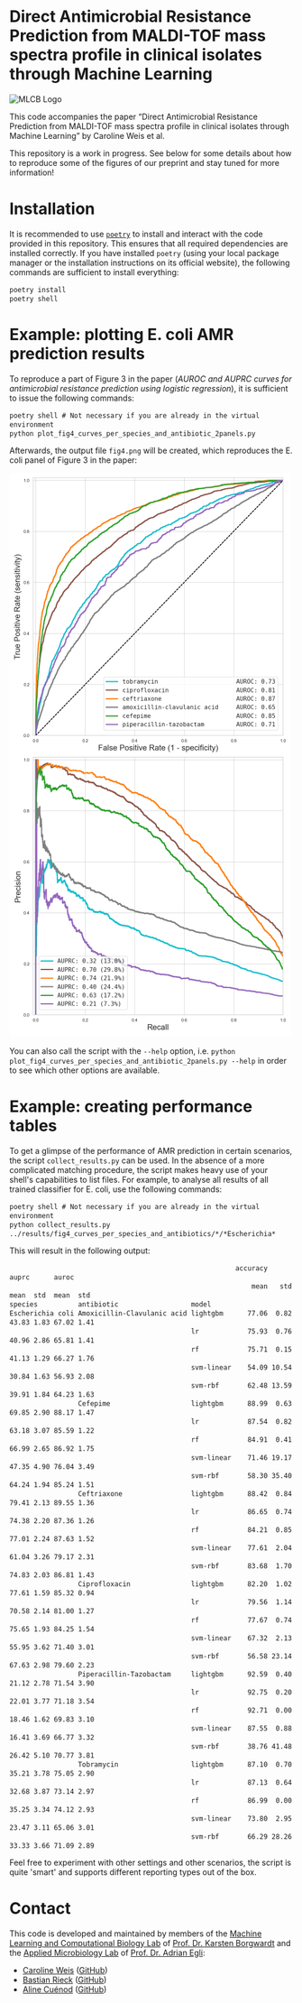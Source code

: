 # Direct Antimicrobial Resistance Prediction from MALDI-TOF mass spectra profile in clinical isolates through Machine Learning

![MLCB Logo](https://bsse.ethz.ch/mlcb/_jcr_content/orgLogo.imageformat.logo.697076360.png)

This code accompanies the paper &ldquo;Direct Antimicrobial Resistance Prediction from MALDI-TOF mass spectra profile in clinical isolates through Machine Learning&rdquo;
by Caroline Weis et al.

This repository is a work in progress. See below for some details about
how to reproduce some of the figures of our preprint and stay tuned for
more information!

# Installation

It is recommended to use [`poetry`](https://python-poetry.org) to
install and interact with the code provided in this repository. This
ensures that all required dependencies are installed correctly. If you
have installed `poetry`&nbsp;(using your local package manager or the
installation instructions on its official website), the following
commands are sufficient to install everything:

```shell
poetry install
poetry shell
```

# Example: plotting E. coli AMR prediction results

To reproduce a part of Figure 3 in the paper&nbsp;(*AUROC and AUPRC
curves for antimicrobial resistance prediction using logistic
regression*), it is sufficient to issue the following commands:

```shell
poetry shell # Not necessary if you are already in the virtual environment
python plot_fig4_curves_per_species_and_antibiotic_2panels.py
```

Afterwards, the output file `fig4.png` will be created, which reproduces
the E. coli panel of Figure 3 in the paper:

![E. coli AMR prediction results](./images/fig4.png)

You can also call the script with the `--help` option, i.e. `python
plot_fig4_curves_per_species_and_antibiotic_2panels.py --help` in order
to see which other options are available.

# Example: creating performance tables

To get a glimpse of the performance of AMR prediction in certain
scenarios, the script `collect_results.py` can be used. In the absence
of a more complicated matching procedure, the script makes heavy use of
your shell's capabilities to list files. For example, to analyse all
results of all trained classifier for E. coli, use the following
commands:

```shell
poetry shell # Not necessary if you are already in the virtual environment
python collect_results.py ../results/fig4_curves_per_species_and_antibiotics/*/*Escherichia*
```

This will result in the following output:

```
                                                        accuracy       auprc      auroc
                                                            mean   std  mean  std  mean  std
species          antibiotic                  model
Escherichia coli Amoxicillin-Clavulanic acid lightgbm      77.06  0.82 43.83 1.83 67.02 1.41
                                             lr            75.93  0.76 40.96 2.86 65.81 1.41
                                             rf            75.71  0.15 41.13 1.29 66.27 1.76
                                             svm-linear    54.09 10.54 30.84 1.63 56.93 2.08
                                             svm-rbf       62.48 13.59 39.91 1.84 64.23 1.63
                 Cefepime                    lightgbm      88.99  0.63 69.85 2.90 88.17 1.47
                                             lr            87.54  0.82 63.18 3.07 85.59 1.22
                                             rf            84.91  0.41 66.99 2.65 86.92 1.75
                                             svm-linear    71.46 19.17 47.35 4.90 76.04 3.49
                                             svm-rbf       58.30 35.40 64.24 1.94 85.24 1.51
                 Ceftriaxone                 lightgbm      88.42  0.84 79.41 2.13 89.55 1.36
                                             lr            86.65  0.74 74.38 2.20 87.36 1.26
                                             rf            84.21  0.85 77.01 2.24 87.63 1.52
                                             svm-linear    77.61  2.04 61.04 3.26 79.17 2.31
                                             svm-rbf       83.68  1.70 74.83 2.03 86.81 1.43
                 Ciprofloxacin               lightgbm      82.20  1.02 77.61 1.59 85.32 0.94
                                             lr            79.56  1.14 70.58 2.14 81.00 1.27
                                             rf            77.67  0.74 75.65 1.93 84.25 1.54
                                             svm-linear    67.32  2.13 55.95 3.62 71.40 3.01
                                             svm-rbf       56.58 23.14 67.63 2.98 79.60 2.23
                 Piperacillin-Tazobactam     lightgbm      92.59  0.40 21.12 2.78 71.54 3.90
                                             lr            92.75  0.20 22.01 3.77 71.18 3.54
                                             rf            92.71  0.00 18.46 1.62 69.83 3.10
                                             svm-linear    87.55  0.88 16.41 3.69 66.77 3.32
                                             svm-rbf       38.76 41.48 26.42 5.10 70.77 3.81
                 Tobramycin                  lightgbm      87.10  0.70 35.21 3.78 75.05 2.90
                                             lr            87.13  0.64 32.68 3.87 73.14 2.97
                                             rf            86.99  0.00 35.25 3.34 74.12 2.93
                                             svm-linear    73.80  2.95 23.47 3.11 65.06 3.01
                                             svm-rbf       66.29 28.26 33.33 3.66 71.09 2.89
```

Feel free to experiment with other settings and other scenarios, the
script is quite 'smart' and supports different reporting types out of
the box.

# Contact

This code is developed and maintained by members of the [Machine Learning and
Computational Biology Lab](https://www.bsse.ethz.ch/mlcb) of [Prof. Dr.
Karsten Borgwardt](https://www.bsse.ethz.ch/mlcb/karsten.html) and the
[Applied Microbiology Lab](https://appliedmicrobiologyresearch.net/en/)
of [Prof. Dr. Adrian
Egli](https://biomedizin.unibas.ch/en/persons/adrian-egli):

- [Caroline Weis](https://weis.ml) ([GitHub](https://github.com/cvweis))
- [Bastian Rieck](https://bastian.rieck.me) ([GitHub](https://github.com/Pseudomanifold))
- [Aline Cuénod](https://biomedizin.unibas.ch/en/persons/aline-cuenod) ([GitHub](https://github.com/acuenod111))

